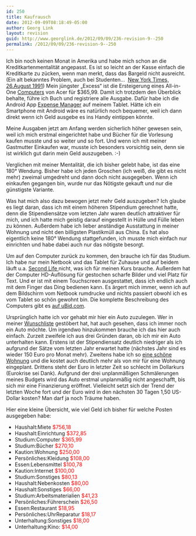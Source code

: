 ```yaml
---
id: 250
title: Kaufrausch
date: 2012-09-09T08:18:49-05:00
author: Georg Link
layout: revision
guid: http://www.georglink.de/2012/09/09/236-revision-9--250
permalink: /2012/09/09/236-revision-9--250
---
```

Ich bin noch keinen Monat in Amerika und habe mich schon an die Kreditkartenmentalität angepasst. Es ist so leicht an der Kasse einfach die Kreditkarte zu zücken, wenn man merkt, dass das Bargeld nicht ausreicht. (Ein alt bekanntes Problem, auch bei Studenten&#8230;  <a title="Kreditkarten für Studenten" href="http://www.nytimes.com/1991/08/26/us/using-credit-cards-students-learn-a-hard-lesson.html?pagewanted=all&src=pm" target="_blank">New York Times, 26.August 1991</a>) Mein jüngster „Excess“ ist die Ersteigerung eines All-in-One <a href="http://www.ubid.com/Actn/Cls/getArchPage.asp?AuctionID=603624228" target="_blank">Computers</a> von Acer für $365,99. Damit ich trotzdem den Überblick behalte, führe ich Buch und registriere alle Ausgabe. Dafür habe ich die Android App <a title="Expense Manager im Google Play Store" href="https://play.google.com/store/apps/details?id=com.expensemanager&feature=nav_result" target="_blank">Expense Manager</a> auf meinem Tablet. Hätte ich ein Smartphone mit Android wäre es natürlich noch bequemer, weil ich dann direkt wenn ich Geld ausgebe es ins Handy eintippen könnte.

Meine Ausgaben jetzt am Anfang werden sicherlich höher gewesen sein, weil ich mich erstmal eingerichtet habe und Bücher für die Vorlesung kaufen musste und so weiter und so fort. Und wenn ich mit meiner Gastmutter Einkaufen war, musste ich besonders vorsichtig sein, denn sie ist wirklich gut darin mein Geld auszugeben. :-)

Verglichen mit meiner Mentalität, die ich bisher gelebt habe, ist das eine 180° Wendung. Bisher habe ich jeden Groschen (ich weiß, die gibt es nicht mehr) zweimal umgedreht und dann doch nicht ausgegeben. Wenn ich einkaufen gegangen bin, wurde nur das Nötigste gekauft und nur die günstigste Variante.

Was hat mich also dazu bewogen jetzt mehr Geld auszugeben? Ich glaube es liegt daran, dass ich mit einem höheren Stipendium gerechnet hatte, denn die Stipendiensätze vom letzten Jahr waren deutlich attraktiver für mich, und ich hatte mich geistig darauf eingestellt in Hülle und Fülle leben zu können. Außerdem habe ich lieber anständige Ausstattung in meiner Wohnung und nicht den billigsten Plastikmüll aus China. Es hat also eigentlich keine 180° Wendung stattgefunden, ich musste mich einfach nur einrichten und habe dabei auch nur das nötigste besorgt.

Um auf den Computer zurück zu kommen, den brauche ich für das Studium. Ich habe nur mein Netbook und das Tablet für Zuhause und auf beidem läuft u.a. <a title="Systemanforderungen von Second Life" href="http://secondlife.com/support/system-requirements/?lang=de-DE" target="_blank">Second Life </a>nicht, was ich für meinen Kurs brauche. Außerdem hat der Computer HD-Auflösung für gestochen scharfe Bilder und viel Platz für Text. Und er ist mit einem Touchscreen ausgestattet, dass ich endlich auch mit dem Finger das Ding bedienen kann. Es ärgert mich immer, wenn ich auf dem Bildschirm vom Netbook rumdrucke und nichts passiert obwohl ich es vom Tablet so schön gewohnt bin. Die komplette Beschreibung des Computers gibt es <a title="Beschreibung meines neuen Computers" href="http://www.ubid.com/Actn/Cls/getArchPage.asp?AuctionID=603624228" target="_blank">auf uBid.com</a>.

Ursprünglich hatte ich vor gehabt mir hier ein Auto zuzulegen. Wer in meiner [Wunschliste](http://www.georglink.de/wunschliste "Wunschliste") gestöbert hat, hat auch gesehen, dass ich immer noch ein Auto möchte. Um irgendwo hinzukommen brauche ich das hier auch einfach. Zurzeit zweifele ich aus drei Gründen daran, ob ich mir ein Auto unterhalten kann. Erstens ist der Stipendiensatz deutlich niedriger als ich aufgrund der Sätze vom letzten Jahr erwartet hatte (nächstes Jahr sind es wieder 150 Euro pro Monat mehr). Zweitens habe ich so [eine schöne Wohnung](http://www.georglink.de/2012/08/31/meine-zuhause-fur-das-naechste-jahr--117 "Meine Zuhause für das nächste Jahr") und die kostet auch deutlich mehr als von mir für eine Wohnung eingeplant. Drittens steht der Euro in letzter Zeit so schlecht im Dollarkurs (Eurokrise sei Dank). Aufgrund der drei unplanmäßigen Schmälerungen meines Budgets wird das Auto erstmal unplanmäßig nicht angeschafft, bis sich mir eine Finanzierung eröffnet. Vielleicht setzt sich der Trend der letzten Woche fort und der Euro wird in den nächsten 30 Tagen 1,50 US-Dollar kosten? Man darf ja noch Träume haben.

Hier eine kleine Übersicht, wie viel Geld ich bisher für welche Posten ausgegeben habe:

  * Haushalt:Miete <span style="color: #ff0000;">$756,18</span>
  * Haushalt:Einrichtung <span style="color: #ff0000;">$372,85</span>
  * Studium:Computer <span style="color: #ff0000;">$365,99</span>
  * Studium:Bücher <span style="color: #ff0000;">$270,10</span>
  * Kaution:Wohnung <span style="color: #ff0000;">$250,00</span>
  * Persönliches:Kleidung <span style="color: #ff0000;">$108,00</span>
  * Essen:Lebensmittel <span style="color: #ff0000;">$100,78</span>
  * Kaution:Internet <span style="color: #ff0000;">$100,00</span>
  * Studium:Sonstiges <span style="color: #ff0000;">$80,13</span>
  * Haushalt:Nebenkosten <span style="color: #ff0000;">$80,00</span>
  * Haushalt:Sonstiges <span style="color: #ff0000;">$66,00</span>
  * Studium:Arbeitsmaterialien <span style="color: #ff0000;">$41,23</span>
  * Persönliches:Führerschein <span style="color: #ff0000;">$26,50</span>
  * Essen:Restaurant <span style="color: #ff0000;">$18,95</span>
  * Persönliches:UhrReparatur <span style="color: #ff0000;">$18,17</span>
  * Unterhaltung:Sonstiges <span style="color: #ff0000;">$18,00</span>
  * Unterhaltung:Kino: <span style="color: #ff0000;">$14,00</span>